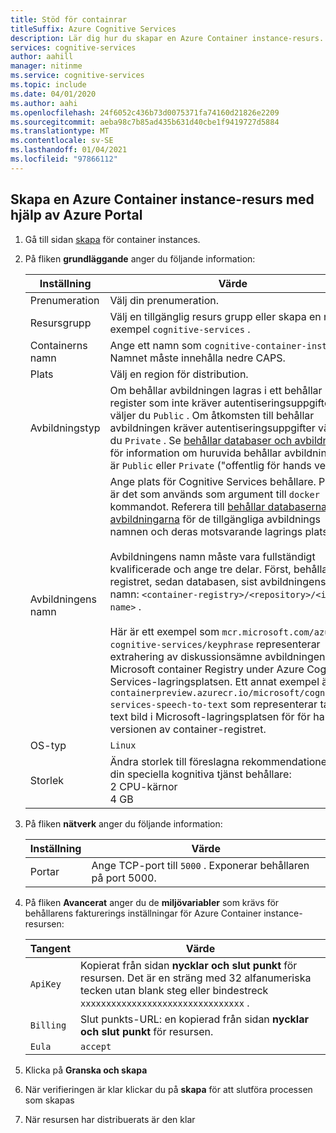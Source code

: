 ```yaml
---
title: Stöd för containrar
titleSuffix: Azure Cognitive Services
description: Lär dig hur du skapar en Azure Container instance-resurs.
services: cognitive-services
author: aahill
manager: nitinme
ms.service: cognitive-services
ms.topic: include
ms.date: 04/01/2020
ms.author: aahi
ms.openlocfilehash: 24f6052c436b73d0075371fa74160d21826e2209
ms.sourcegitcommit: aeba98c7b85ad435b631d40cbe1f9419727d5884
ms.translationtype: MT
ms.contentlocale: sv-SE
ms.lasthandoff: 01/04/2021
ms.locfileid: "97866112"
---
```

## <a name="create-an-azure-container-instance-resource-using-the-azure-portal"></a>Skapa en Azure Container instance-resurs med hjälp av Azure Portal

1. Gå till sidan [skapa](https://ms.portal.azure.com/#create/Microsoft.ContainerInstances) för container instances.

2. På fliken **grundläggande** anger du följande information:

    |Inställning|Värde|
    |--|--|
    |Prenumeration|Välj din prenumeration.|
    |Resursgrupp|Välj en tillgänglig resurs grupp eller skapa en ny, till exempel `cognitive-services` .|
    |Containerns namn|Ange ett namn som `cognitive-container-instance` . Namnet måste innehålla nedre CAPS.|
    |Plats|Välj en region för distribution.|
    |Avbildningstyp|Om behållar avbildningen lagras i ett behållar register som inte kräver autentiseringsuppgifter väljer du `Public` . Om åtkomsten till behållar avbildningen kräver autentiseringsuppgifter väljer du `Private` . Se [behållar databaser och avbildningar](../container-image-tags.md) för information om huruvida behållar avbildningen är `Public` eller `Private` ("offentlig för hands version). |
    |Avbildningens namn|Ange plats för Cognitive Services behållare. Platsen är det som används som argument till `docker pull` kommandot. Referera till [behållar databaserna och avbildningarna](../container-image-tags.md) för de tillgängliga avbildnings namnen och deras motsvarande lagrings plats.<br><br>Avbildningens namn måste vara fullständigt kvalificerade och ange tre delar. Först, behållar registret, sedan databasen, sist avbildningens namn: `<container-registry>/<repository>/<image-name>` .<br><br>Här är ett exempel som `mcr.microsoft.com/azure-cognitive-services/keyphrase` representerar extrahering av diskussionsämne avbildningen i Microsoft container Registry under Azure Cognitive Services-lagringsplatsen. Ett annat exempel är, `containerpreview.azurecr.io/microsoft/cognitive-services-speech-to-text` som representerar tal till text bild i Microsoft-lagringsplatsen för för hands versionen av container-registret. |
    |OS-typ|`Linux`|
    |Storlek|Ändra storlek till föreslagna rekommendationer för din speciella kognitiva tjänst behållare:<br>2 CPU-kärnor<br>4 GB

3. På fliken **nätverk** anger du följande information:

    |Inställning|Värde|
    |--|--|
    |Portar|Ange TCP-port till `5000` . Exponerar behållaren på port 5000.|

4. På fliken **Avancerat** anger du de **miljövariabler** som krävs för behållarens fakturerings inställningar för Azure Container instance-resursen:

    | Tangent | Värde |
    |--|--|
    |`ApiKey`|Kopierat från sidan **nycklar och slut punkt** för resursen. Det är en sträng med 32 alfanumeriska tecken utan blank steg eller bindestreck `xxxxxxxxxxxxxxxxxxxxxxxxxxxxxxxx` .|
    |`Billing`| Slut punkts-URL: en kopierad från sidan **nycklar och slut punkt** för resursen.|
    |`Eula`|`accept`|

5. Klicka på **Granska och skapa**
6. När verifieringen är klar klickar du på **skapa** för att slutföra processen som skapas
7. När resursen har distribuerats är den klar
